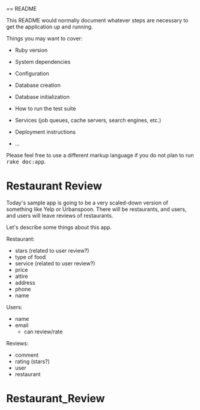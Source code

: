 == README

This README would normally document whatever steps are necessary to get the
application up and running.

Things you may want to cover:

* Ruby version

* System dependencies

* Configuration

* Database creation

* Database initialization

* How to run the test suite

* Services (job queues, cache servers, search engines, etc.)

* Deployment instructions

* ...


Please feel free to use a different markup language if you do not plan to run
<tt>rake doc:app</tt>.

# Restaurant Review

Today's sample app is going to be a very scaled-down version of something like Yelp or Urbanspoon. There will be restaurants, and users, and users will leave reviews of restaurants.

Let's describe some things about this app.

Restaurant:
* stars (related to user review?)
* type of food
* service (related to user review?)
* price
* attire
* address
* phone
* name

Users:
* name
* email
  * can review/rate

Reviews:
* comment
* rating (stars?)
* user
* restaurant


# Restaurant_Review
